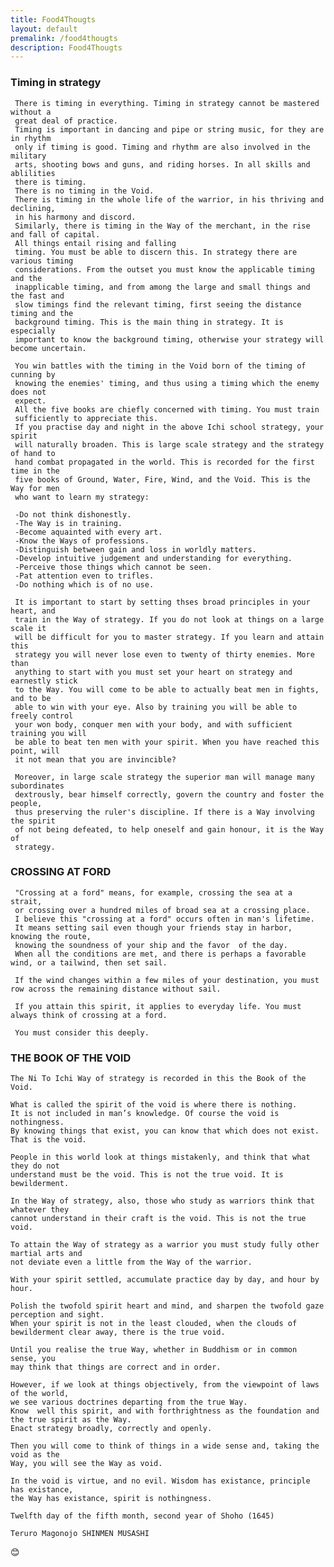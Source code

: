 ```yaml
---
title: Food4Thougts
layout: default
premalink: /food4thougts
description: Food4Thougts
---
```



### Timing in strategy
     There is timing in everything. Timing in strategy cannot be mastered without a  
     great deal of practice.  
     Timing is important in dancing and pipe or string music, for they are in rhythm  
     only if timing is good. Timing and rhythm are also involved in the military  
     arts, shooting bows and guns, and riding horses. In all skills and ablilities  
     there is timing.
     There is no timing in the Void.
     There is timing in the whole life of the warrior, in his thriving and declining,
     in his harmony and discord. 
     Similarly, there is timing in the Way of the merchant, in the rise and fall of capital. 
     All things entail rising and falling
     timing. You must be able to discern this. In strategy there are various timing
     considerations. From the outset you must know the applicable timing and the
     inapplicable timing, and from among the large and small things and the fast and
     slow timings find the relevant timing, first seeing the distance timing and the
     background timing. This is the main thing in strategy. It is especially
     important to know the background timing, otherwise your strategy will become uncertain.
     
     You win battles with the timing in the Void born of the timing of cunning by  
     knowing the enemies' timing, and thus using a timing which the enemy does not  
     expect.  
     All the five books are chiefly concerned with timing. You must train  
     sufficiently to appreciate this.
     If you practise day and night in the above Ichi school strategy, your spirit
     will naturally broaden. This is large scale strategy and the strategy of hand to
     hand combat propagated in the world. This is recorded for the first time in the
     five books of Ground, Water, Fire, Wind, and the Void. This is the Way for men
     who want to learn my strategy:
     
     -Do not think dishonestly.
     -The Way is in training.
     -Become aquainted with every art.
     -Know the Ways of professions.
     -Distinguish between gain and loss in worldly matters.
     -Develop intuitive judgement and understanding for everything.
     -Perceive those things which cannot be seen.
     -Pat attention even to trifles.
     -Do nothing which is of no use.
     
     It is important to start by setting thses broad principles in your heart, and
     train in the Way of strategy. If you do not look at things on a large scale it
     will be difficult for you to master strategy. If you learn and attain this
     strategy you will never lose even to twenty of thirty enemies. More than
     anything to start with you must set your heart on strategy and earnestly stick
     to the Way. You will come to be able to actually beat men in fights, and to be
     able to win with your eye. Also by training you will be able to freely control
     your won body, conquer men with your body, and with sufficient training you will
     be able to beat ten men with your spirit. When you have reached this point, will
     it not mean that you are invincible?
     
     Moreover, in large scale strategy the superior man will manage many subordinates
     dextrously, bear himself correctly, govern the country and foster the people,
     thus preserving the ruler's discipline. If there is a Way involving the spirit
     of not being defeated, to help oneself and gain honour, it is the Way of
     strategy.
     

### CROSSING AT FORD

     "Crossing at a ford" means, for example, crossing the sea at a strait,  
     or crossing over a hundred miles of broad sea at a crossing place.   
     I believe this "crossing at a ford" occurs often in man's lifetime.  
     It means setting sail even though your friends stay in harbor, knowing the route, 
     knowing the soundness of your ship and the favor  of the day.   
     When all the conditions are met, and there is perhaps a favorable wind, or a tailwind, then set sail.  

     If the wind changes within a few miles of your destination, you must row across the remaining distance without sail.

     If you attain this spirit, it applies to everyday life. You must always think of crossing at a ford.

     You must consider this deeply.




### THE BOOK OF THE VOID

    The Ni To Ichi Way of strategy is recorded in this the Book of the Void.
    
    What is called the spirit of the void is where there is nothing. 
    It is not included in man’s knowledge. Of course the void is nothingness. 
    By knowing things that exist, you can know that which does not exist. That is the void.
    
    People in this world look at things mistakenly, and think that what they do not
    understand must be the void. This is not the true void. It is bewilderment.
    
    In the Way of strategy, also, those who study as warriors think that whatever they
    cannot understand in their craft is the void. This is not the true void.
    
    To attain the Way of strategy as a warrior you must study fully other martial arts and
    not deviate even a little from the Way of the warrior. 
    
    With your spirit settled, accumulate practice day by day, and hour by hour.
    
    Polish the twofold spirit heart and mind, and sharpen the twofold gaze perception and sight.
    When your spirit is not in the least clouded, when the clouds of bewilderment clear away, there is the true void.
    
    Until you realise the true Way, whether in Buddhism or in common sense, you
    may think that things are correct and in order. 
    
    However, if we look at things objectively, from the viewpoint of laws of the world, 
    we see various doctrines departing from the true Way.
    Know  well this spirit, and with forthrightness as the foundation and the true spirit as the Way.
    Enact strategy broadly, correctly and openly.
    
    Then you will come to think of things in a wide sense and, taking the void as the
    Way, you will see the Way as void.
    
    In the void is virtue, and no evil. Wisdom has existance, principle has existance,
    the Way has existance, spirit is nothingness.
    
    Twelfth day of the fifth month, second year of Shoho (1645)
   
    Teruro Magonojo SHINMEN MUSASHI


    


:blush:

<!--
{% include quotes.html %} 

-->
